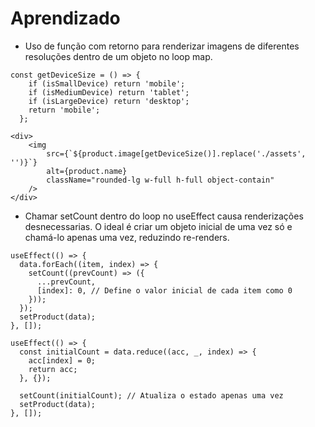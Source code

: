 # Aprendizado

- Uso de função com retorno para renderizar imagens de diferentes resoluções dentro de um objeto no loop map.

```
const getDeviceSize = () => {
    if (isSmallDevice) return 'mobile';
    if (isMediumDevice) return 'tablet';
    if (isLargeDevice) return 'desktop';
    return 'mobile';
  };

```

```
<div>
    <img
        src={`${product.image[getDeviceSize()].replace('./assets', '')}`}
        alt={product.name}
        className="rounded-lg w-full h-full object-contain"
    />
</div>
```

- Chamar setCount dentro do loop no useEffect causa renderizações desnecessarias. O ideal é criar um objeto inicial de uma vez só e chamá-lo apenas uma vez, reduzindo re-renders.

```
useEffect(() => {
  data.forEach((item, index) => {
    setCount((prevCount) => ({
      ...prevCount,
      [index]: 0, // Define o valor inicial de cada item como 0
    }));
  });
  setProduct(data);
}, []);
```

```
useEffect(() => {
  const initialCount = data.reduce((acc, _, index) => {
    acc[index] = 0;
    return acc;
  }, {});

  setCount(initialCount); // Atualiza o estado apenas uma vez
  setProduct(data);
}, []);
```
